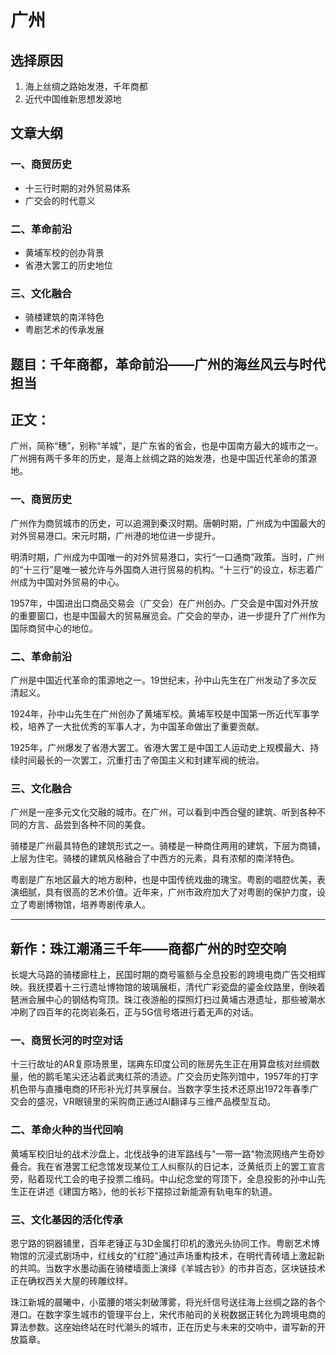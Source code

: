 # 广州

## 选择原因
1. 海上丝绸之路始发港，千年商都
2. 近代中国维新思想发源地

## 文章大纲
### 一、商贸历史
- 十三行时期的对外贸易体系
- 广交会的时代意义

### 二、革命前沿
- 黄埔军校的创办背景
- 省港大罢工的历史地位

### 三、文化融合
- 骑楼建筑的南洋特色
- 粤剧艺术的传承发展

## 题目：千年商都，革命前沿——广州的海丝风云与时代担当

## 正文：

广州，简称“穗”，别称“羊城”，是广东省的省会，也是中国南方最大的城市之一。广州拥有两千多年的历史，是海上丝绸之路的始发港，也是中国近代革命的策源地。

### 一、商贸历史

广州作为商贸城市的历史，可以追溯到秦汉时期。唐朝时期，广州成为中国最大的对外贸易港口。宋元时期，广州港的地位进一步提升。

明清时期，广州成为中国唯一的对外贸易港口，实行“一口通商”政策。当时，广州的“十三行”是唯一被允许与外国商人进行贸易的机构。“十三行”的设立，标志着广州成为中国对外贸易的中心。

1957年，中国进出口商品交易会（广交会）在广州创办。广交会是中国对外开放的重要窗口，也是中国最大的贸易展览会。广交会的举办，进一步提升了广州作为国际商贸中心的地位。

### 二、革命前沿

广州是中国近代革命的策源地之一。19世纪末，孙中山先生在广州发动了多次反清起义。

1924年，孙中山先生在广州创办了黄埔军校。黄埔军校是中国第一所近代军事学校，培养了一大批优秀的军事人才，为中国革命做出了重要贡献。

1925年，广州爆发了省港大罢工。省港大罢工是中国工人运动史上规模最大、持续时间最长的一次罢工，沉重打击了帝国主义和封建军阀的统治。

### 三、文化融合

广州是一座多元文化交融的城市。在广州，可以看到中西合璧的建筑、听到各种不同的方言、品尝到各种不同的美食。

骑楼是广州最具特色的建筑形式之一。骑楼是一种商住两用的建筑，下层为商铺，上层为住宅。骑楼的建筑风格融合了中西方的元素，具有浓郁的南洋特色。

粤剧是广东地区最大的地方剧种，也是中国传统戏曲的瑰宝。粤剧的唱腔优美，表演细腻，具有很高的艺术价值。近年来，广州市政府加大了对粤剧的保护力度，设立了粤剧博物馆，培养粤剧传承人。

---
## 新作：珠江潮涌三千年——商都广州的时空交响

长堤大马路的骑楼廊柱上，民国时期的商号匾额与全息投影的跨境电商广告交相辉映。我抚摸着十三行遗址博物馆的玻璃展柜，清代广彩瓷盘的鎏金纹路里，倒映着琶洲会展中心的钢结构穹顶。珠江夜游船的探照灯扫过黄埔古港遗址，那些被潮水冲刷了四百年的花岗岩条石，正与5G信号塔进行着无声的对话。

### 一、商贸长河的时空对话

十三行故址的AR复原场景里，瑞典东印度公司的账房先生正在用算盘核对丝绸数量，他的鹅毛笔尖还沾着武夷红茶的渍迹。广交会历史陈列馆中，1957年的打字机色带与直播电商的环形补光灯共享展台。当数字孪生技术还原出1972年春季广交会的盛况，VR眼镜里的采购商正通过AI翻译与三维产品模型互动。

### 二、革命火种的当代回响

黄埔军校旧址的战术沙盘上，北伐战争的进军路线与"一带一路"物流网络产生奇妙叠合。我在省港罢工纪念馆发现某位工人纠察队的日记本，泛黄纸页上的罢工宣言旁，贴着现代工会的电子投票二维码。中山纪念堂的穹顶下，全息投影的孙中山先生正在讲述《建国方略》，他的长衫下摆掠过新能源有轨电车的轨道。

### 三、文化基因的活化传承

恩宁路的铜器铺里，百年老锤正与3D金属打印机的激光头协同工作。粤剧艺术博物馆的沉浸式剧场中，红线女的"红腔"通过声场重构技术，在明代青砖墙上激起新的共鸣。当数字水墨动画在骑楼墙面上演绎《羊城古钞》的市井百态，区块链技术正在确权西关大屋的砖雕纹样。

珠江新城的晨曦中，小蛮腰的塔尖刺破薄雾，将光纤信号送往海上丝绸之路的各个港口。在数字孪生城市的管理平台上，宋代市舶司的关税数据正转化为跨境电商的算法参数。这座始终站在时代潮头的城市，正在历史与未来的交响中，谱写新的开放篇章。